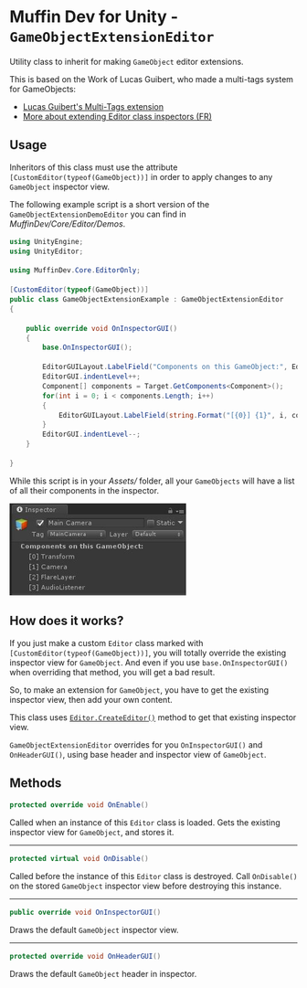 # Muffin Dev for Unity - `GameObjectExtensionEditor`

Utility class to inherit for making `GameObject` editor extensions.

This is based on the Work of Lucas Guibert, who made a multi-tags system for GameObjects:

- [Lucas Guibert's Multi-Tags extension](https://github.com/LucasJoestar/Multi-Tags)
- [More about extending Editor class inspectors (FR)](https://docs.google.com/document/d/1Ql_IPvYrfzT3Jep0-k2SzJlX6q2r48xG4sN_aiv_CqA/edit#heading=h.1zj7cjedrug2)

## Usage

Inheritors of this class must use the attribute `[CustomEditor(typeof(GameObject))]` in order to apply changes to any `GameObject` inspector view.

The following example script is a short version of the `GameObjectExtensionDemoEditor` you can find in *MuffinDev/Core/Editor/Demos*.

```cs
using UnityEngine;
using UnityEditor;

using MuffinDev.Core.EditorOnly;

[CustomEditor(typeof(GameObject))]
public class GameObjectExtensionExample : GameObjectExtensionEditor
{

    public override void OnInspectorGUI()
    {
        base.OnInspectorGUI();

        EditorGUILayout.LabelField("Components on this GameObject:", EditorStyles.boldLabel);
        EditorGUI.indentLevel++;
        Component[] components = Target.GetComponents<Component>();
        for(int i = 0; i < components.Length; i++)
        {
            EditorGUILayout.LabelField(string.Format("[{0}] {1}", i, components[i].GetType().Name));
        }
        EditorGUI.indentLevel--;
    }

}
```

While this script is in your *Assets/* folder, all your `GameObjects` will have a list of all their components in the inspector.

![Game Object extension example](./Images/game-object-extension-editor-example.jpg)

## How does it works?

If you just make a custom `Editor` class marked with `[CustomEditor(typeof(GameObject))]`, you will totally override the existing inspector view for `GameObject`. And even if you use `base.OnInspectorGUI()` when overriding that method, you will get a bad result.

So, to make an extension for `GameObject`, you have to get the existing inspector view, then add your own content.

This class uses [`Editor.CreateEditor()`](https://docs.unity3d.com/ScriptReference/Editor.CreateEditor.html) method to get that existing inspector view.

`GameObjectExtensionEditor` overrides for you `OnInspectorGUI()` and `OnHeaderGUI()`, using base header and inspector view of `GameObject`.

## Methods

```cs
protected override void OnEnable()
```

Called when an instance of this `Editor` class is loaded. Gets the existing inspector view for `GameObject`, and stores it.

---

```cs
protected virtual void OnDisable()
```

Called before the instance of this `Editor` class is destroyed. Call `OnDisable()` on the stored `GameObject` inspector view before destroying this instance.

---

```cs
public override void OnInspectorGUI()
```

Draws the default `GameObject` inspector view.

---

```cs
protected override void OnHeaderGUI()
```

Draws the default `GameObject` header in inspector.